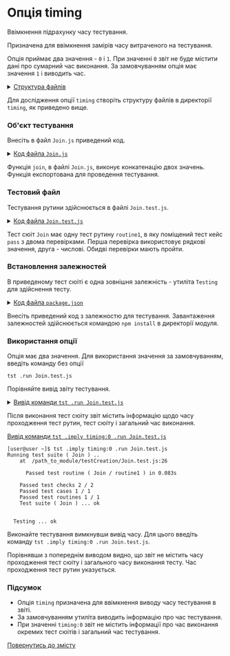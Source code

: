 # Опція timing

Ввімкнення підрахунку часу тестування.

Призначена для ввімкнення замірів часу витраченого на тестування.

Опція приймає два значення - `0` i `1`. При значенні `0` звіт не буде містити дані про сумарний час виконання. За замовчуванням опція має значення `1` і виводить час.

<details>
  <summary><u>Структура файлів</u></summary>

```
timing
   ├── Join.js
   ├── Join.test.js
   └── package.json
```

</details>

Для дослідження опції `timing` створіть структуру файлів в директорії `timing`, як приведено вище.

### Об'єкт тестування

Внесіть в файл `Join.js` приведений код.

<details>
    <summary><u>Код файла <code>Join.js</code></u></summary>

```js    
module.exports.join = function( a, b )
{
  return String( a ) + String( b );
};
```

</details>

Функція `join`, в файлі `Join.js`, виконує конкатенацію двох значень. Функція експортована для проведення тестування.

### Тестовий файл

Тестування рутини здійснюється в файлі `Join.test.js`.

<details>
    <summary><u>Код файла <code>Join.test.js</code></u></summary>

```js    
let _ = require( 'wTesting' );
let Join = require( './Join.js' );

//

function routine1( test )
{
  test.case = 'pass';
  test.identical( Join.join( 'Hello ', 'world!' ), 'Hello world!' );
  test.identical( Join.join( 1, 2 ), '12' );
}

//

let Self =
{
  name : 'Join',
  tests :
  {
    routine1,
  }
}

//

Self = wTestSuite( Self );
if( typeof module !== 'undefined' && !module.parent )
wTester.test( Self.name );
```

</details>

Тест сюіт `Join` має одну тест рутину `routine1`, в яку поміщений тест кейс `pass` з двома перевірками. Перша перевірка використовує рядкові значення, друга - числові. Обидві перевірки мають пройти.

### Встановлення залежностей

В приведеному тест сюіті є одна зовнішня залежність - утиліта `Testing` для здійснення тесту.

<details>
    <summary><u>Код файла <code>package.json</code></u></summary>

```json    
{
  "dependencies": {
    "wTesting": ""
  }
}
```

</details>

Внесіть приведений код з залежностю для тестування. Завантаження залежностей здійснюється командою `npm install` в директорії модуля.

### Використання опції

Опція має два значення. Для використання значення за замовчуванням, введіть команду без опції

```
tst .run Join.test.js
```
Порівняйте вивід звіту тестування.

<details>
  <summary><u>Вивід команди <code>tst .run Join.test.js</code></u></summary>

```
[user@user ~]$ tst .run Join.test.js
Running test suite ( Join ) ..
    at  /path_to_module/testCreation/Join.test.js:26

      Passed test routine ( Join / routine1 ) in 0.087s

    Passed test checks 2 / 2
    Passed test cases 1 / 1
    Passed test routines 1 / 1
    Test suite ( Join ) ... in 0.691s ... ok


  Testing ... in 1.270s ... ok
```

</details>

Після виконання тест сюіту звіт містить інформацію щодо часу проходження тест рутин, тест сюіту і загальний час виконання.

  <summary><u>Вивід команди <code>tst .imply timing:0 .run Join.test.js</code></u></summary>

```
[user@user ~]$ tst .imply timing:0 .run Join.test.js
Running test suite ( Join ) ..
    at  /path_to_module/testCreation/Join.test.js:26

      Passed test routine ( Join / routine1 ) in 0.083s

    Passed test checks 2 / 2
    Passed test cases 1 / 1
    Passed test routines 1 / 1
    Test suite ( Join ) ... ok


  Testing ... ok
```

</details>

Виконайте тестування вимкнувши вивід часу. Для цього введіть команду `tst .imply timing:0 .run Join.test.js`.

Порівнявши з попереднім виводом видно, що звіт не містить часу проходження тест сюіту і загального часу виконання тесту. Час проходження тест рутин указується.

### Підсумок

- Опція `timing` призначена для ввімкнення виводу часу тестування в звіті.
- За замовчуванням утиліта виводить інформацію про час тестування.
- При значенні `timing:0` звіт не містить інформації про час виконання окремих тест сюітів і загальний час тестування.

[Повернутись до змісту](../README.md#tutorials)
